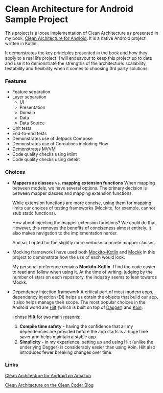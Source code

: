 # Clean Architecture for Android Sample Project

This project is a loose implementation of Clean Architecture as presented in my
book,  [Clean Architecture for Android](https://amzn.to/43cUuhb). It is a native Android project
written in Kotlin.

It demonstrates the key principles presented in the book and how they apply to a real life project.
I will endeavour to keep this project up to date and use it to demonstrate the strengths of the
architecture: scalability, testability and flexibility when it comes to choosing 3rd party
solutions.

### Features

- Feature separation
- Layer separation
    - UI
    - Presentation
    - Domain
    - Data
    - Data Source
- Unit tests
- End-to-end tests
- Demonstrates use of Jetpack Compose
- Demonstrates use of Coroutines including Flow
- Demonstrates <abbr title="Model View ViewModel">MVVM</abbr>
- Code quality checks using ktlint
- Code quality checks using detekt

### Choices

- **Mappers as classes** vs. **mapping extension functions**
  When mapping between models, we have several options. The primary decision is between mapper classes and mapping extension functions.

  While extension functions are more concise, using them for mapping limits our choices of testing frameworks (Mockito, for example, cannot stub static functions).

  How about injecting the mapper extension functions? We could do that. However, this removes the benefits of conciseness almost entirely. It also makes navigation to the implementation harder.

  And so, I opted for the slightly more verbose concrete mapper classes.

- Mocking framework
  I have used both [Mockito-Kotlin](https://github.com/mockito/mockito-kotlin) and [Mockk](https://mockk.io/) in this project to demonstrate how the use of each would look.

  My personal preference remains **Mockito-Kotlin**. I find the code easier to read and follow when using it. At the time of writing, judging by the number of stars on each repository, the industry seems to lean towards Mockk.

- Dependency injection framework
  A critical part of most modern apps, dependency injection (DI) helps us obtain the objects that build our app. It also helps manage their scope. The most popular choices in the Android world are [Hilt](https://dagger.dev/hilt/) (which is built on top of [Dagger](https://dagger.dev/)) and [Koin](https://insert-koin.io/).

  I chose **Hilt** for two main reasons:
  1. **Compile time safety** - having the confidence that all my dependencies are provided before the app starts is a huge time saver and helps maintain a stable app.
  2. **Simplicity** - in my experience, setting up and using Hilt (unlike the underlying Dagger) is considerably easier than using Koin. Hilt also introduces fewer breaking changes over time.

### Links

[Clean Architecture for Android on Amazon](https://amzn.to/43cUuhb "Clean Architecture for Android")

[Clean Architecture on the Clean Coder Blog](https://blog.cleancoder.com/uncle-bob/2012/08/13/the-clean-architecture.html "Clean Architecture")
